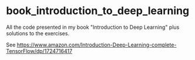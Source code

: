 # book_introduction_to_deep_learning
All the code presented in my book "Introduction to Deep Learning" plus solutions to the exercises.

See https://www.amazon.com/Introduction-Deep-Learning-complete-TensorFlow/dp/1724716417 

